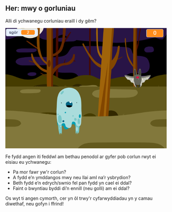 ## Her: mwy o gorluniau

Alli di ychwanegu corluniau eraill i dy gêm?

![sgrinlun](images/ghost-final.png)

Fe fydd angen iti feddwl am bethau penodol ar gyfer pob corlun rwyt ei eisiau eu ychwanegu:

+ Pa mor fawr yw'r corlun?
+ A fydd e’n ymddangos mwy neu llai aml na’r ysbrydion?
+ Beth fydd e’n edrych/swnio fel pan fydd yn cael ei ddal?
+ Faint o bwyntiau byddi di’n ennill (neu golli) am ei ddal?

Os wyt ti angen cymorth, cer yn ôl trwy'r cyfarwyddiadau yn y camau diwethaf, neu gofyn i ffrind!